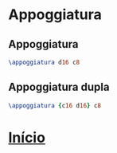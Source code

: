 # Appoggiatura

## Appoggiatura
```lilypond
\appoggiatura d16 c8
```

## Appoggiatura dupla
```lilypond
\appoggiatura {c16 d16} c8
```

# [Início](../README.md)
